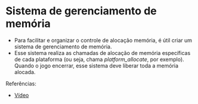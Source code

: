 # Sistema de gerenciamento de memória

- Para facilitar e organizar o controle de alocação memória, é útil criar um sistema de gerenciamento de memória.
- Esse sistema realiza as chamadas de alocação de memória específicas de cada plataforma (ou seja, chama _platform_allocate_, por exemplo). Quando o jogo encerrar, esse sistema deve liberar toda a memória alocada.

Referências:

- [Vídeo](https://www.youtube.com/watch?v=_GBUCo2FbUk&list=PLv8Ddw9K0JPg1BEO-RS-0MYs423cvLVtj&index=10)
